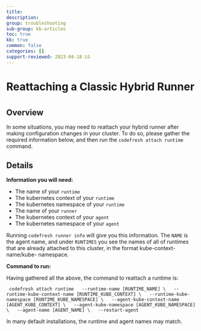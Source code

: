 ```yaml
---
title: 
description: 
group: troubleshooting
sub-group: kb-articles
toc: true
kb: true
common: false
categories: []
support-reviewed: 2023-04-18 LG
---
```


# Reattaching a Classic Hybrid Runner

#

## Overview

In some situations, you may need to reattach your hybrid runner after making
configuration changes in your cluster. To do so, please gather the required
information below, and then run the `codefresh attach runtime` command.

## Details

**Information you will need:**

  * The name of your `runtime`
  * The kubernetes context of your `runtime`
  * The kubernetes namespace of your `runtime`
  * The name of your `runner`
  * The kubernetes context of your `agent`
  * The kubernetes namespace of your `agent`

Running `codefresh runner info` will give you this information. The `NAME` is
the agent name, and under `RUNTIMES` you see the names of all of runtimes that
are already attached to this cluster, in the format kube-context-name/kube-
namespace.  
  
 **Command to run:**

Having gathered all the above, the command to reattach a runtime is:  
  
` codefresh attach runtime  
--runtime-name [RUNTIME_NAME] \  
--runtime-kube-context-name [RUNTIME_KUBE_CONTEXT] \  
--runtime-kube-namespace [RUNTIME_KUBE_NAMESPACE] \  
--agent-kube-context-name [AGENT_KUBE_CONTEXT] \  
--agent-kube-namespace [AGENT_KUBE_NAMESPACE] \  
--agent-name [AGENT_NAME] \  
--restart-agent`

In many default installations, the runtime and agent names may match.

